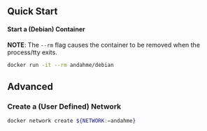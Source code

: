 ## Quick Start

#### Start a (Debian) Container
**NOTE**: The `--rm` flag causes the container to be removed when the process/tty exits.
```bash
docker run -it --rm andahme/debian
```

## Advanced

### Create a (User Defined) Network
```bash
docker network create ${NETWORK:=andahme}
```

